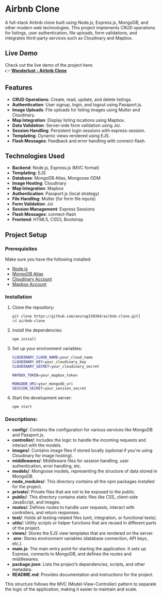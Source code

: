 # Airbnb Clone

A full-stack Airbnb clone built using Node.js, Express.js, MongoDB, and other modern web technologies. This project implements CRUD operations for listings, user authentication, file uploads, form validations, and integrates third-party services such as Cloudinary and Mapbox.

## Live Demo

Check out the live demo of the project here:  
👉 **[Wanderlust - Airbnb Clone](https://wanderlust-mmuj.onrender.com/listings)**

## Features

- **CRUD Operations**: Create, read, update, and delete listings.
- **Authentication**: User signup, login, and logout using Passport.js.
- **Image Uploads**: File uploads for listing images using Multer and Cloudinary.
- **Map Integration**: Display listing locations using Mapbox.
- **Data Validation**: Server-side form validation using Joi.
- **Session Handling**: Persistent login sessions with express-session.
- **Templating**: Dynamic views rendered using EJS.
- **Flash Messages**: Feedback and error handling with connect-flash.
  
## Technologies Used

- **Backend**: Node.js, Express.js (MVC format)
- **Templating**: EJS
- **Database**: MongoDB Atlas, Mongoose ODM
- **Image Hosting**: Cloudinary
- **Map Integration**: Mapbox
- **Authentication**: Passport.js (local strategy)
- **File Handling**: Multer (for form file inputs)
- **Form Validation**: Joi
- **Session Management**: Express Sessions
- **Flash Messages**: connect-flash
- **Frontend**: HTML5, CSS3, Bootstrap

## Project Setup

### Prerequisites

Make sure you have the following installed:

- [Node.js](https://nodejs.org/)
- [MongoDB Atlas](https://www.mongodb.com/cloud/atlas)
- [Cloudinary Account](https://cloudinary.com/)
- [Mapbox Account](https://www.mapbox.com/)

### Installation

1. Clone the repository:

   ```bash
   git clone https://github.com/anurag150304/airbnb-clone.git]
   cd airbnb-clone
   
2. Install the dependencies:

   ```bash
   npm install

3. Set up your environment variables:
    ```bash
    CLOUDINARY_CLOUD_NAME=your_cloud_name
    CLOUDINARY_KEY=your_cloudinary_key
    CLOUDINARY_SECRET=your_cloudinary_secret
    
    MAPBOX_TOKEN=your_mapbox_token
    
    MONGODB_URI=your_mongodb_uri
    SESSION_SECRET=your_session_secret

4. Start the development server:
     ```bash
     npm start

### Descriptions:

- **config/**: Contains the configuration for various services like MongoDB and Passport.js.
- **controller/**: Includes the logic to handle the incoming requests and interact with the models.
- **images/**: Contains image files if stored locally (optional if you're using Cloudinary for image hosting).
- **middlewares/**: Middleware files for session handling, user authentication, error handling, etc.
- **models/**: Mongoose models, representing the structure of data stored in MongoDB.
- **node_modules/**: This directory contains all the npm packages installed for the project.
- **private/**: Private files that are not to be exposed to the public.
- **public/**: This directory contains static files like CSS, client-side JavaScript, and images.
- **routes/**: Defines routes to handle user requests, interact with controllers, and return responses.
- **test/**: Holds all testing-related files (unit, integration, or functional tests).
- **utils/**: Utility scripts or helper functions that are reused in different parts of the project.
- **views/**: Stores the EJS view templates that are rendered on the server.
- **.env**: Stores environment variables (database connection, API keys, etc.).
- **main.js**: The main entry point for starting the application. It sets up Express, connects to MongoDB, and defines the routes and middlewares.
- **package.json**: Lists the project’s dependencies, scripts, and other metadata.
- **README.md**: Provides documentation and instructions for the project.

This structure follows the MVC (Model-View-Controller) pattern to separate the logic of the application, making it easier to maintain and scale.
